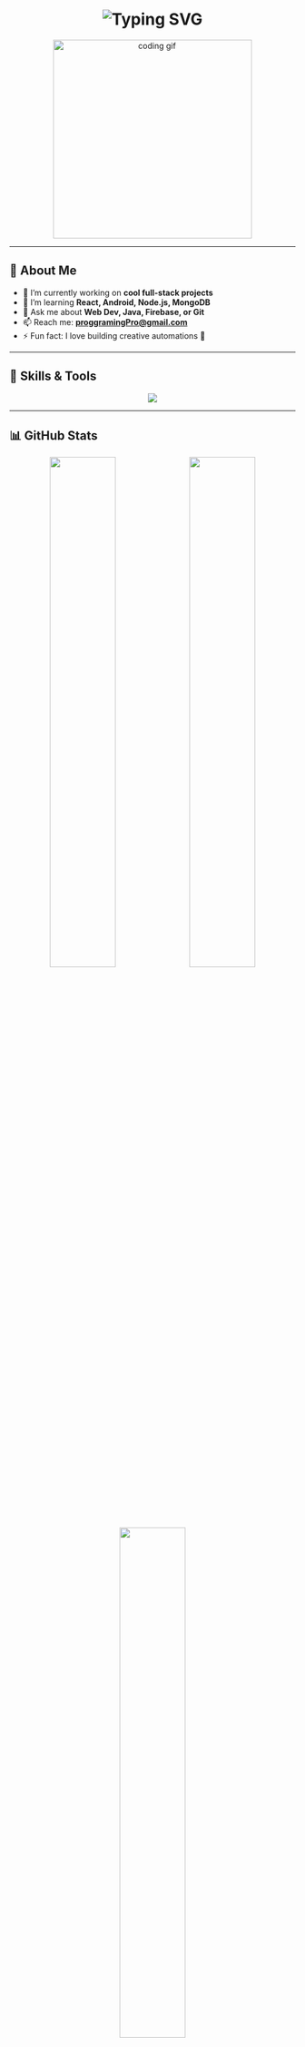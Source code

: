 <h1 align="center">
  <img src="https://readme-typing-svg.demolab.com?font=Fira+Code&pause=1000&color=F70000&center=true&vCenter=true&width=500&lines=Hi%2C+I'm+proggramingPro;Creative+Developer+%F0%9F%A7%A0;Web+%7C+Android+%7C+Open+Source+Lover;Always+Learning+%F0%9F%92%BB" alt="Typing SVG" />
</h1>

<p align="center">
  <img src="https://media.giphy.com/media/qgQUggAC3Pfv687qPC/giphy.gif" width="350" alt="coding gif" />
</p>

---

## 🌟 About Me

- 🔭 I’m currently working on **cool full-stack projects**
- 🌱 I’m learning **React, Android, Node.js, MongoDB**
- 💬 Ask me about **Web Dev, Java, Firebase, or Git**
- 📫 Reach me: **proggramingPro@gmail.com**
- ⚡ Fun fact: I love building creative automations 🧠

---

## 🚀 Skills & Tools

<p align="center">
  <img src="https://skillicons.dev/icons?i=html,css,js,react,nodejs,express,mongodb,java,androidstudio,git,github,vscode,figma" />
</p>

---

## 📊 GitHub Stats

<p align="center">
  <img width="48%" src="https://github-readme-stats.vercel.app/api?username=proggramingPro&show_icons=true&theme=gruvbox" />
  <img width="48%" src="https://github-readme-streak-stats.herokuapp.com/?user=proggramingPro&theme=gruvbox" />
</p>

<p align="center">
  <img width="48%" src="https://github-readme-stats.vercel.app/api/top-langs/?username=proggramingPro&layout=compact&theme=gruvbox" />
</p>

---

## 🐍 Contribution Snake

<p align="center">
  <img src="https://github.com/proggramingPro/proggramingPro/raw/output/github-contribution-grid-snake.svg" alt="snake animation" />
</p>

---

## 🌐 Connect With Me

<p align="center">
  <a href="mailto:proggramingPro@gmail.com"><img src="https://skillicons.dev/icons?i=gmail" /></a>
  <a href="https://github.com/proggramingPro"><img src="https://skillicons.dev/icons?i=github" /></a>
  <a href="https://linkedin.com/in/your-linkedin"><img src="https://skillicons.dev/icons?i=linkedin" /></a>
</p>

---

## 👁️ Visitor Count

<p align="center">
  <img src="https://komarev.com/ghpvc/?username=proggramingPro&label=Profile+Views&color=0e75b6&style=flat" alt="proggramingPro" />
</p>

---

<p align="center"><b>✨ Thanks for visiting my profile! ✨</b></p>
